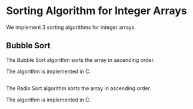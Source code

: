 # Sorting Algorithm for Integer Arrays

We implement 3 sorting algorithms for integer arrays.

## Bubble Sort

The Bubble Sort algorithm sorts the array in ascending order.

The algorithm is implemented in C.

##

The Radix Sort algorithm sorts the array in ascending order.

The algorithm is implemented in C.

